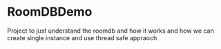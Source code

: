 # RoomDBDemo
Project to just understand the roomdb and how it works and how we can create single instance and use thread safe appraoch 
